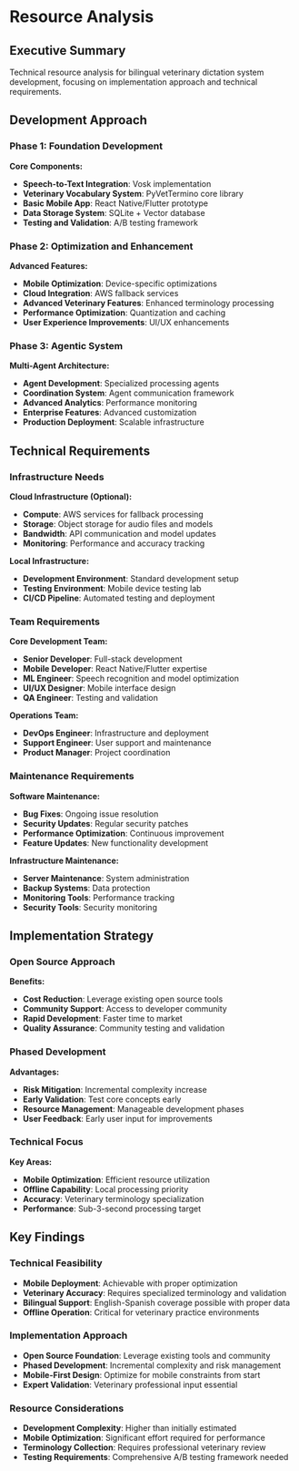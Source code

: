 # Resource Analysis

## Executive Summary
Technical resource analysis for bilingual veterinary dictation system development, focusing on implementation approach and technical requirements.

## Development Approach

### Phase 1: Foundation Development
**Core Components:**
- **Speech-to-Text Integration**: Vosk implementation
- **Veterinary Vocabulary System**: PyVetTermino core library
- **Basic Mobile App**: React Native/Flutter prototype
- **Data Storage System**: SQLite + Vector database
- **Testing and Validation**: A/B testing framework

### Phase 2: Optimization and Enhancement
**Advanced Features:**
- **Mobile Optimization**: Device-specific optimizations
- **Cloud Integration**: AWS fallback services
- **Advanced Veterinary Features**: Enhanced terminology processing
- **Performance Optimization**: Quantization and caching
- **User Experience Improvements**: UI/UX enhancements

### Phase 3: Agentic System
**Multi-Agent Architecture:**
- **Agent Development**: Specialized processing agents
- **Coordination System**: Agent communication framework
- **Advanced Analytics**: Performance monitoring
- **Enterprise Features**: Advanced customization
- **Production Deployment**: Scalable infrastructure

## Technical Requirements

### Infrastructure Needs
**Cloud Infrastructure (Optional):**
- **Compute**: AWS services for fallback processing
- **Storage**: Object storage for audio files and models
- **Bandwidth**: API communication and model updates
- **Monitoring**: Performance and accuracy tracking

**Local Infrastructure:**
- **Development Environment**: Standard development setup
- **Testing Environment**: Mobile device testing lab
- **CI/CD Pipeline**: Automated testing and deployment

### Team Requirements
**Core Development Team:**
- **Senior Developer**: Full-stack development
- **Mobile Developer**: React Native/Flutter expertise
- **ML Engineer**: Speech recognition and model optimization
- **UI/UX Designer**: Mobile interface design
- **QA Engineer**: Testing and validation

**Operations Team:**
- **DevOps Engineer**: Infrastructure and deployment
- **Support Engineer**: User support and maintenance
- **Product Manager**: Project coordination

### Maintenance Requirements
**Software Maintenance:**
- **Bug Fixes**: Ongoing issue resolution
- **Security Updates**: Regular security patches
- **Performance Optimization**: Continuous improvement
- **Feature Updates**: New functionality development

**Infrastructure Maintenance:**
- **Server Maintenance**: System administration
- **Backup Systems**: Data protection
- **Monitoring Tools**: Performance tracking
- **Security Tools**: Security monitoring

## Implementation Strategy

### Open Source Approach
**Benefits:**
- **Cost Reduction**: Leverage existing open source tools
- **Community Support**: Access to developer community
- **Rapid Development**: Faster time to market
- **Quality Assurance**: Community testing and validation

### Phased Development
**Advantages:**
- **Risk Mitigation**: Incremental complexity increase
- **Early Validation**: Test core concepts early
- **Resource Management**: Manageable development phases
- **User Feedback**: Early user input for improvements

### Technical Focus
**Key Areas:**
- **Mobile Optimization**: Efficient resource utilization
- **Offline Capability**: Local processing priority
- **Accuracy**: Veterinary terminology specialization
- **Performance**: Sub-3-second processing target

## Key Findings

### Technical Feasibility
- **Mobile Deployment**: Achievable with proper optimization
- **Veterinary Accuracy**: Requires specialized terminology and validation
- **Bilingual Support**: English-Spanish coverage possible with proper data
- **Offline Operation**: Critical for veterinary practice environments

### Implementation Approach
- **Open Source Foundation**: Leverage existing tools and community
- **Phased Development**: Incremental complexity and risk management
- **Mobile-First Design**: Optimize for mobile constraints from start
- **Expert Validation**: Veterinary professional input essential

### Resource Considerations
- **Development Complexity**: Higher than initially estimated
- **Mobile Optimization**: Significant effort required for performance
- **Terminology Collection**: Requires professional veterinary review
- **Testing Requirements**: Comprehensive A/B testing framework needed
